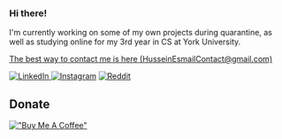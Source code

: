 ### Hi there!

<p>
I'm currently working on some of my own projects during quarantine, as well as studying online for my 3rd year in CS at York University.
</p>
<p>
<a href="mailto:HusseinEsmailContact@gmail.com">The best way to contact me is here (HusseinEsmailContact@gmail.com)</a>
</p>

<p>
	<a href="https://www.linkedin.com/in/husseinxyz"><img src="https://img.shields.io/badge/LinkedIn-blue?style=flat&logo=linkedin&labelColor=blue" alt="LinkedIn"</a>
	<a href="https://www.instagram.com/husseinesmailcode"><img src="https://img.shields.io/badge/Instagram-E4405F?style=flat&logo=instagram&labelColor=E4405F&logoColor=white" alt="Instagram"></a>
	<a href="https://www.reddit.com/user/random_introvert1"><img src="https://img.shields.io/badge/Reddit-FF4500?style=flat&logo=reddit&logoColor=white" alt="Reddit"></a>
</p>

## Donate
[!["Buy Me A Coffee"](https://www.buymeacoffee.com/assets/img/custom_images/orange_img.png)](https://www.buymeacoffee.com/husseinesmail)
